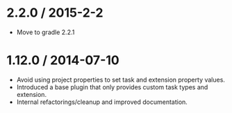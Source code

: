 2.2.0 / 2015-2-2
===================

* Move to gradle 2.2.1

1.12.0 / 2014-07-10
==================

* Avoid using project properties to set task and extension property values.
* Introduced a base plugin that only provides custom task types and extension.
* Internal refactorings/cleanup and improved documentation.

